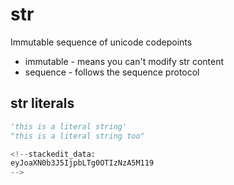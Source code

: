 # str
Immutable sequence of unicode codepoints
- immutable - means you can't modify str content
- sequence - follows the sequence protocol
## str literals
```python
'this is a literal string'
"this is a literal string too"

<!--stackedit_data:
eyJoaXN0b3J5IjpbLTg0OTIzNzA5M119
-->